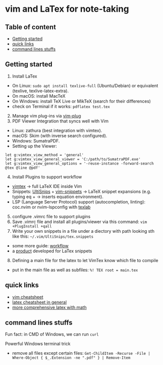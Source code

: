 # vim and LaTex for note-taking

## Table of content
- [Getting started](#Getting-started)
- [quick links](#quick-links)
- [command lines stuffs](#command-lines-stuffs)

## Getting started
1. Install LaTex
  - On Linux: `sudo apt install texlive-full` (Ubuntu/Debian) or equivalent (texlive, texlive-latex-extra).
  - On macOS: install MacTeX
  - On Windows: install TeX Live or MikTeX (search for their differences)
  - check on Terminal if it works: `pdflatex test.tex`
2. Manage vim plug-ins via [vim-plug](https://github.com/junegunn/vim-plug)
3. PDF Viewer Integration that syncs well with Vim
  - Linux: zathura (best integration with vimtex).
  - macOS: Skim (with inverse search configured).
  - Windows: SumatraPDF.
  - Setting up the Viewer:
```vim
let g:vimtex_view_method = 'general'
let g:vimtex_view_general_viewer = 'C:/path/to/SumatraPDF.exe'
let g:vimtex_view_general_options = '-reuse-instance -forward-search @tex @line @pdf'
```
4. Install Plugins to support workflow
  - [vimtex](https://github.com/lervag/vimtex) → full LaTeX IDE inside Vim
  - Snippets: [UltiSnips](https://github.com/SirVer/ultisnips) + [vim-snippets](https://github.com/honza/vim-snippets) → LaTeX snippet expansions (e.g. typing eq + <Tab> → inserts equation environment).
  - LSP (Language Server Protocol) support (autocompletion, linting): coc.nvim or nvim-lspconfig with [texlab](https://texlab.netlify.app/)
5. configure .vimrc file to support plugins
6. Save .vimrc file and install all plugins/viewer via this command: `vim +PlugInstall +qall`
7. Write your own snippets in a file under a diectory with path looking sth like this: `~/.vim/UltiSnips/tex.snippets`
  - some more guide: [workflow](https://www.bing.com/ck/a?!&&p=34b0af5202c2cf0883e45f161ac52a9a6d30a9702b4aed033c2ec7712660ac80JmltdHM9MTc1OTE5MDQwMA&ptn=3&ver=2&hsh=4&fclid=233d489c-9cda-61f4-28be-59689d9f601d&psq=how+to+see+ultisnips+latex+snippets&u=a1aHR0cHM6Ly9lam1hc3RuYWsuY29tL3R1dG9yaWFscy92aW0tbGF0ZXgvdWx0aXNuaXBzLw)
  - a [product](https://github.com/ckunte/latex-snippets-vim) developed for LaTex snippets
8. Defining a main file for the latex to let VimTex know which file to compile
  - put in the main file as well as subfiles: `%! TEX root = main.tex`


## quick links
- [vim cheatsheet](https://scthornton.github.io/cheatsheets/vim_cheatsheet/)
- [latex cheatsheet in general](https://wch.github.io/latexsheet/)
- [more comprehensive latex with math](https://quickref.me/latex.html)

## command lines stuffs
Fun fact: in CMD of Windows, we can run `curl`

Powerful Windows terminal trick
- remove all files except certain files: `Get-ChildItem -Recurse -File | Where-Object { $_.Extension -ne ".pdf" } | Remove-Item`
